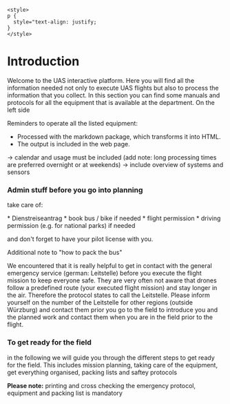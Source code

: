 ```{=html}
<style>
p {
  style="text-align: justify;
}
</style>
```
# Introduction

Welcome to the UAS interactive platform. Here you will find all the information needed not only to execute UAS flights but also to process the information that you collect. In this section you can find some manuals and protocols for all the equipment that is available at the department. On the left side

Reminders to operate all the listed equipment:

-   Processed with the markdown package, which transforms it into HTML.
-   The output is included in the web page.

-> calendar and usage must be included (add note: long processing times are preferred overnight or at weekends)
-> include overview of systems and sensors

### Admin stuff before you go into planning

take care of:

\* Dienstreiseantrag \* book bus / bike if needed \* flight permission \* driving permission (e.g. for national parks) if needed

and don't forget to have your pilot license with you.

Additional note to "how to pack the bus"

We encountered that it is really helpful to get in contact with the general emergency service (german: Leitstelle) before you execute the flight mission to keep everyone safe. They are very often not aware that drones follow a predefined route (your executed flight mission) and stay longer in the air. Therefore the protocol states to call the Leitstelle. Please inform yourself on the number of the Leitstelle for other regions (outside Würzburg) and contact them prior you go to the field to introduce you and the planned work and contact them when you are in the field prior to the flight.

### To get ready for the field

in the following we will guide you through the different steps to get ready for the field. This includes mission planning, taking care of the equipment, get everything organised, packing lists and saftey protocols

**Please note:** printing and cross checking the emergency protocol, equipment and packing list is mandatory
